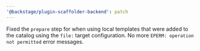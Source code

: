 ```yaml
---
'@backstage/plugin-scaffolder-backend': patch
---
```


Fixed the `prepare` step for when using local templates that were added to the catalog using the `file:` target configuration.
No more `EPERM: operation not permitted` error messages.
